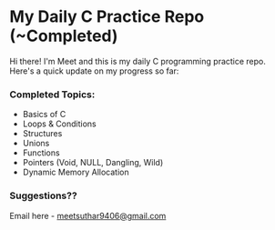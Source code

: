 # My Daily C Practice Repo (~Completed)

Hi there! I'm Meet and this is my daily C programming practice repo.  
Here's a quick update on my progress so far:

### Completed Topics:
- Basics of C
- Loops & Conditions
- Structures
- Unions
- Functions
- Pointers (Void, NULL, Dangling, Wild)
- Dynamic Memory Allocation

### Suggestions??
Email here - meetsuthar9406@gmail.com
